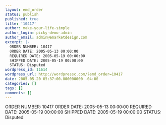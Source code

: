 ```yaml
---
layout: emd_order
status: publish
published: true
title: '10417'
author: make-your-life-simple
author_login: picky-demo-admin
author_email: admin@emarketdesign.com
excerpt: |-
  ORDER NUMBER: 10417
  ORDER DATE: 2005-05-13 00:00:00
  REQUIRED DATE: 2005-05-19 00:00:00
  SHIPPED DATE: 2005-05-19 00:00:00
  STATUS: Disputed
wordpress_id: 11614
wordpress_url: http://wordpressc.com/?emd_order=10417
date: 2005-05-20 05:37:00.000000000 -04:00
categories: []
tags: []
comments: []
---
```

ORDER NUMBER: 10417
ORDER DATE: 2005-05-13 00:00:00
REQUIRED DATE: 2005-05-19 00:00:00
SHIPPED DATE: 2005-05-19 00:00:00
STATUS: Disputed
